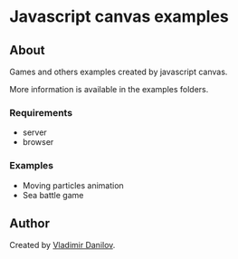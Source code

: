 # Javascript canvas examples #

## About ##

Games and others examples created by javascript canvas.

More information is available in the examples folders.

### Requirements ###

* server
* browser

### Examples ###

* Moving particles animation
* Sea battle game

## Author ###  

Created by [Vladimir Danilov](https://github.com/danilovl).

